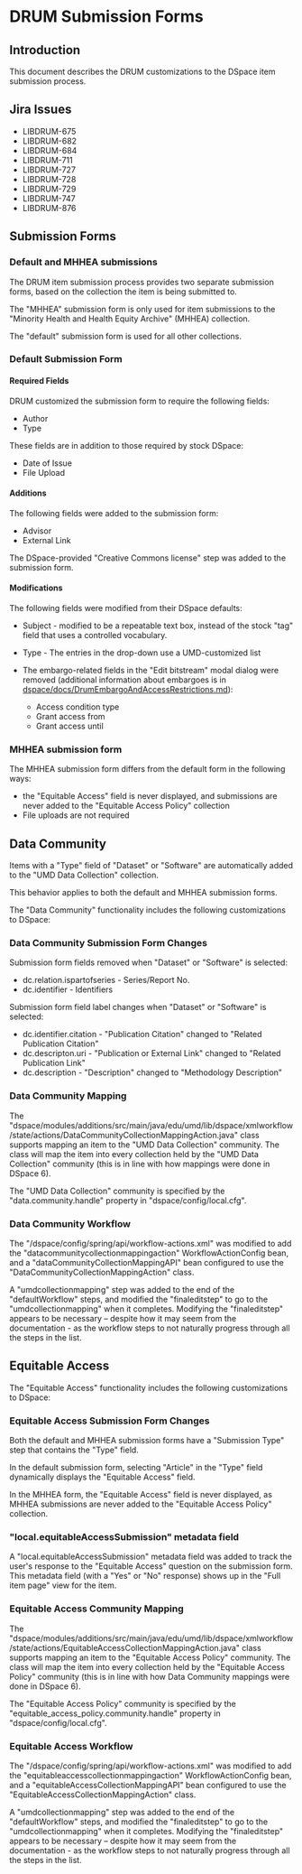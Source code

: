 # DRUM Submission Forms

## Introduction

This document describes the DRUM customizations to the DSpace item submission
process.

## Jira Issues

* LIBDRUM-675
* LIBDRUM-682
* LIBDRUM-684
* LIBDRUM-711
* LIBDRUM-727
* LIBDRUM-728
* LIBDRUM-729
* LIBDRUM-747
* LIBDRUM-876

## Submission Forms

### Default and MHHEA submissions

The DRUM item submission process provides two separate submission forms, based
on the collection the item is being submitted to.

The "MHHEA" submission form is only used for item submissions to the
"Minority Health and Health Equity Archive" (MHHEA) collection.

The "default" submission form is used for all other collections.

### Default Submission Form

#### Required Fields

DRUM customized the submission form to require the following fields:

* Author
* Type

These fields are in addition to those required by stock DSpace:

* Date of Issue
* File Upload

#### Additions

The following fields were added to the submission form:

* Advisor
* External Link

The DSpace-provided "Creative Commons license" step was added to the submission
form.

#### Modifications

The following fields were modified from their DSpace defaults:

* Subject - modified to be a repeatable text box, instead of the stock "tag"
  field that uses a controlled vocabulary.
* Type - The entries in the drop-down use a UMD-customized list
* The embargo-related fields in the "Edit bitstream" modal dialog were removed
  (additional information about embargoes is in
  [dspace/docs/DrumEmbargoAndAccessRestrictions.md](DrumEmbargoAndAccessRestrictions.md)):

  * Access condition type
  * Grant access from
  * Grant access until

### MHHEA submission form

The MHHEA submission form differs from the default form in the following ways:

* the "Equitable Access" field is never displayed, and submissions are never
  added to the "Equitable Access Policy" collection
* File uploads are not required

## Data Community

Items with a "Type" field of "Dataset" or "Software" are automatically
added to the "UMD Data Collection" collection.

This behavior applies to both the default and MHHEA submission forms.

The "Data Community" functionality includes the following customizations to
DSpace:

### Data Community Submission Form Changes

Submission form fields removed when "Dataset" or "Software" is selected:

* dc.relation.ispartofseries - Series/Report No.
* dc.identifier - Identifiers

Submission form field label changes when "Dataset" or "Software" is selected:

* dc.identifier.citation - "Publication Citation" changed to
   "Related Publication Citation"
* dc.descripton.uri - "Publication or External Link" changed to
  "Related Publication Link"
* dc.description - "Description" changed to "Methodology Description"

### Data Community Mapping

The "dspace/modules/additions/src/main/java/edu/umd/lib/dspace/xmlworkflow/state/actions/DataCommunityCollectionMappingAction.java"
class supports mapping an item to the "UMD Data Collection" community. The
class will map the item into every collection held by the
"UMD Data Collection" community (this is in line with how mappings were done in
DSpace 6).

The "UMD Data Collection" community is specified by the
"data.community.handle" property in "dspace/config/local.cfg".

### Data Community Workflow

The "/dspace/config/spring/api/workflow-actions.xml" was modified to add
the "datacommunitycollectionmappingaction" WorkflowActionConfig bean, and
a "dataCommunityCollectionMappingAPI" bean configured to use the
"DataCommunityCollectionMappingAction" class.

A "umdcollectionmapping" step was added to the end of the "defaultWorkflow"
steps, and modified the "finaleditstep" to go to the "umdcollectionmapping" when
it completes. Modifying the "finaleditstep" appears to be necessary –
despite how it may seem from the documentation - as the workflow steps to not
naturally progress through all the steps in the list.

## Equitable Access

The "Equitable Access" functionality includes the following customizations to
DSpace:

### Equitable Access Submission Form Changes

Both the default and MHHEA submission forms have a "Submission Type" step that
contains the "Type" field.

In the default submission form, selecting "Article" in the "Type" field
dynamically displays the "Equitable Access" field.

In the MHHEA form, the "Equitable Access" field is never displayed, as MHHEA
submissions are never added to the "Equitable Access Policy" collection.

### "local.equitableAccessSubmission" metadata field

A "local.equitableAccessSubmission" metadata field was added to track the user's
response to the "Equitable Access" question on the submission form. This
metadata field (with a "Yes" or "No" response) shows up in the "Full item page"
view for the item.

### Equitable Access Community Mapping

The "dspace/modules/additions/src/main/java/edu/umd/lib/dspace/xmlworkflow/state/actions/EquitableAccessCollectionMappingAction.java"
class supports mapping an item to the "Equitable Access Policy" community. The
class will map the item into every collection held by the
"Equitable Access Policy" community (this is in line with how Data Community
mappings were done in DSpace 6).

The "Equitable Access Policy" community is specified by the
"equitable_access_policy.community.handle" property in
"dspace/config/local.cfg".

### Equitable Access Workflow

The "/dspace/config/spring/api/workflow-actions.xml" was modified to add
the "equitableaccesscollectionmappingaction" WorkflowActionConfig bean, and
a "equitableAccessCollectionMappingAPI" bean configured to use the
"EquitableAccessCollectionMappingAction" class.

A "umdcollectionmapping" step was added to the end of the "defaultWorkflow"
steps, and modified the "finaleditstep" to go to the "umdcollectionmapping" when
it completes. Modifying the "finaleditstep" appears to be necessary –
despite how it may seem from the documentation - as the workflow steps to not
naturally progress through all the steps in the list.
